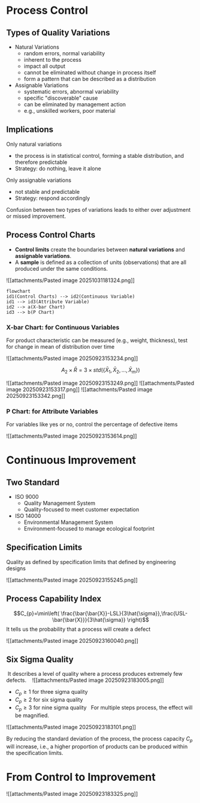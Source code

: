 # Process Control
## Types of Quality Variations
- Natural Variations
	- random errors, normal variability
	- inherent to the process
	- impact all output
	- cannot be eliminated without change in process itself
	- form a pattern that can be described as a distribution
- Assignable Variations
	- systematic errors, abnormal variability
	- specific "discoverable" cause
	- can be eliminated by management action
	- e.g., unskilled workers, poor material
## Implications
Only natural variations

- the process is in statistical control, forming a stable distribution, and therefore predictable
- Strategy: do nothing, leave it alone

Only assignable variations

- not stable and predictable
- Strategy: respond accordingly

Confusion between two types of variations leads to either over adjustment or missed improvement.

## Process Control Charts
- **Control limits** create the boundaries between **natural variations** and **assignable variations**.
- A **sample** is defined as a collection of units (observations) that are all produced under the same conditions.

![[attachments/Pasted image 20251031181324.png]]

```mermaid
flowchart
id1(Control Charts) --> id2(Continuous Variable)
id1 --> id3(Attribute Variable)
id2 --> a(X-bar Chart)
id3 --> b(P Chart)
```
### X-bar Chart: for Continuous Variables
For product characteristic can be measured (e.g., weight, thickness), test for change in mean of distribution over time

![[attachments/Pasted image 20250923153234.png]]

$$A_{2}\times \bar{R}=3\times std(\{\bar{X}_{1},\bar{X}_{2},\dots,\bar{X}_{m}\})$$

![[attachments/Pasted image 20250923153249.png]]
![[attachments/Pasted image 20250923153317.png]]
![[attachments/Pasted image 20250923153342.png]]

### P Chart: for Attribute Variables
For variables like yes or no, control the percentage of defective items

![[attachments/Pasted image 20250923153614.png]]

# Continuous Improvement
## Two Standard
- ISO 9000
	- Quality Management System
	- Quality-focused to meet customer expectation
- ISO 14000
	- Environmental Management System
	- Environment-focused to manage ecological footprint

## Specification Limits
Quality as defined by specification limits that defined by engineering designs

![[attachments/Pasted image 20250923155245.png]]

## Process Capability Index
$$C_{p}=\min\left( \frac{\bar{\bar{X}}-LSL}{3\hat{\sigma}},\frac{USL-\bar{\bar{X}}}{3\hat{\sigma}} \right)$$
It tells us the probability that a process will create a defect
 
![[attachments/Pasted image 20250923160040.png]]

## Six Sigma Quality
 It describes a level of quality where a process produces extremely few defects.
 
 ![[attachments/Pasted image 20250923183005.png]]
 
- $C_{p}\geq 1$ for three sigma quality 
- $C_{p}\geq 2$ for six sigma quality
- $C_{p}\geq 3$ for nine sigma quality
 
For multiple steps process, the effect will be magnified.

![[attachments/Pasted image 20250923183101.png]]

By reducing the standard deviation of the process, the process capacity $C_{p}$ will increase, i.e., a higher proportion of products can be produced within the specification limits.

# From Control to Improvement
![[attachments/Pasted image 20250923183325.png]]